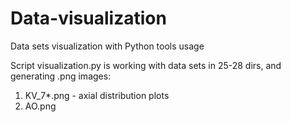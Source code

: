 # Data-visualization
Data sets visualization with Python tools usage

Script visualization.py is working with data sets in 25-28 dirs, and generating .png images:
1) KV_7*.png - axial distribution plots
2) AO.png 
